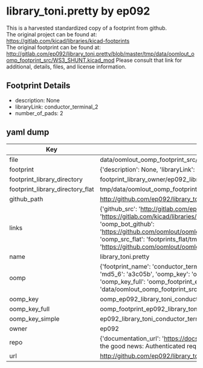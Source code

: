 # library_toni.pretty by ep092  
This is a harvested standardized copy of a footprint from github.  
The original project can be found at:  
https://gitlab.com/kicad/libraries/kicad-footprints  
The original footprint can be found at:
http://gitlab.com/ep092/library_toni.pretty/blob/master/tmp/data/oomlout_oomp_footprint_src/WS3_SHUNT.kicad_mod
Please consult that link for additional, details, files, and license information.  
## Footprint Details
* description: None  
* libraryLink: conductor_terminal_2  
* number_of_pads: 2  
## yaml dump  
| Key | Value |  
| --- | --- |  
| file | data/oomlout_oomp_footprint_src/library_toni.pretty/conductor_terminal_2.kicad_mod |  
| footprint | {'description': None, 'libraryLink': 'conductor_terminal_2', 'number_of_pads': 2} |  
| footprint_library_directory | footprint_library_owner/ep092_library_toni.pretty |  
| footprint_library_directory_flat | tmp/data/oomlout_oomp_footprint_src/footprints_flat/ep092_library_toni_conductor_terminal_2/working |  
| github_path | http://github.com/ep092/library_toni.pretty/blob/master/tmp/data/oomlout_oomp_footprint_src/conductor_terminal_2.kicad_mod |  
| links | {'github_src': 'http://gitlab.com/ep092/library_toni.pretty/blob/master/tmp/data/oomlout_oomp_footprint_src/WS3_SHUNT.kicad_mod', 'github_src_repo': 'https://gitlab.com/kicad/libraries/kicad-footprints', 'oomp_bot': 'tmp/data/oomlout_oomp_footprint_src/footprints/ep092_library_toni_conductor_terminal_2/working', 'oomp_bot_github': 'https://github.com/oomlout/oomlout_oomp_footprint_bot/tree/main/tmp/data/oomlout_oomp_footprint_src/footprints/ep092_library_toni_conductor_terminal_2/working', 'oomp_src_flat': 'footprints_flat/tmp/data/oomlout_oomp_footprint_src/footprints_flat/ep092_library_toni_conductor_terminal_2/working', 'oomp_src_flat_github': 'https://github.com/oomlout/oomlout_oomp_footprint_src/tree/main/tmp/data/oomlout_oomp_footprint_src/footprints_flat/ep092_library_toni_conductor_terminal_2/working'} |  
| name | library_toni.pretty |  
| oomp | {'footprint_name': 'conductor_terminal_2', 'library_name': 'library_toni', 'md5': 'a3c05b8cfc99092e42d1314ae06961e6', 'md5_10': 'a3c05b8cfc', 'md5_5': 'a3c05', 'md5_6': 'a3c05b', 'oomp_key': 'oomp_ep092_library_toni_conductor_terminal_2', 'oomp_key_extra': 'oomp_footprint_ep092_library_toni_conductor_terminal_2', 'oomp_key_full': 'oomp_footprint_ep092_library_toni_conductor_terminal_2_a3c05b', 'oomp_key_simple': 'ep092_library_toni_conductor_terminal_2', 'original_filename': 'data/oomlout_oomp_footprint_src/library_toni.pretty/conductor_terminal_2.kicad_mod', 'owner_name': 'ep092'} |  
| oomp_key | oomp_ep092_library_toni_conductor_terminal_2 |  
| oomp_key_full | oomp_footprint_ep092_library_toni_conductor_terminal_2 |  
| oomp_key_simple | ep092_library_toni_conductor_terminal_2 |  
| owner | ep092 |  
| repo | {'documentation_url': 'https://docs.github.com/rest/overview/resources-in-the-rest-api#rate-limiting', 'message': "API rate limit exceeded for 84.66.142.224. (But here's the good news: Authenticated requests get a higher rate limit. Check out the documentation for more details.)"} |  
| url | http://github.com/ep092/library_toni.pretty |  

